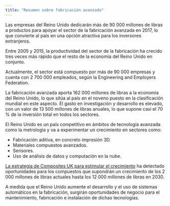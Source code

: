 ```yaml
---
title: "Resumen sobre fabricación avanzada"
---
```


Las empresas del Reino Unido dedicarán más de 90 000 millones de libras a productos para apoyar el sector de la fabricación avanzada en 2017, lo que convierte al país en una opción atractiva para los inversores extranjeros.

Entre 2005 y 2015, la productividad del sector de la fabricación ha crecido tres veces más rápido que el resto de la economía del Reino Unido en conjunto. 

Actualmente, el sector está compuesto por más de 90 000 empresas y cuenta con 2 700 000 empleados, según la Engineering and Employers Federation.

La fabricación avanzada aporta 162 000 millones de libras a la economía del Reino Unido, lo que sitúa al país en el noveno puesto en la clasificación mundial en este aspecto. El gasto en investigación y desarrollo es elevado, con un valor de 13 500 millones de libras anuales, lo que supone casi el 70 % de la inversión total en todos los sectores.

El Reino Unido es un país competitivo en ámbitos de tecnología avanzada como la metrología y va a experimentar un crecimiento en sectores como:

- Fabricación aditiva, en concreto impresión 3D.
- Materiales compuestos avanzados.
- Sensores.
- Uso de análisis de datos y computación en la nube.

[La estrategia de Composites UK para estimular el crecimiento](https://compositesuk.co.uk/system/files/documents/Strategy%20final%20version_1.pdf) ha detectado oportunidades para los compuestos que supondrán un crecimiento de los 2 000 millones de libras actuales hasta los 12 000 millones de libras en 2030.

A medida que el Reino Unido aumente el desarrollo y el uso de sistemas automáticos en la fabricación, surgirán oportunidades de negocio para el mantenimiento, fabricación e instalación de dichas tecnologías.